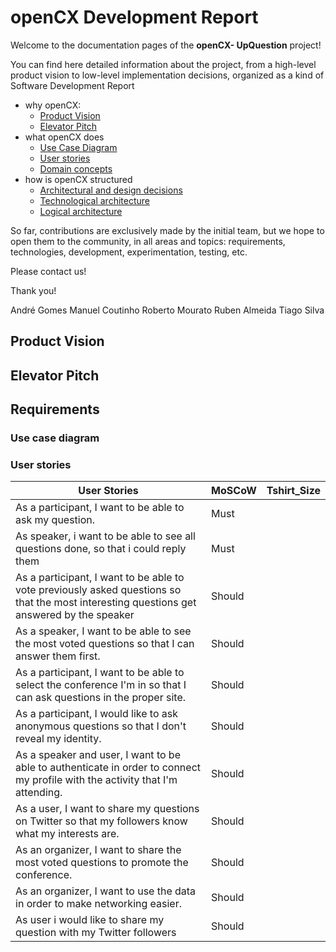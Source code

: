 # openCX Development Report

Welcome to the documentation pages of the **openCX- UpQuestion** project!

You can find here detailed information about the project, from a high-level product vision to low-level implementation decisions, organized as a kind of Software Development Report 
* why openCX: 
  * [Product Vision]()
  * [Elevator Pitch]()
* what openCX does
  * [Use Case Diagram]()
  * [User stories]()
  * [Domain concepts]()
* how is openCX structured
  * [Architectural and design decisions]()
  * [Technological architecture]()
  * [Logical architecture]()

So far, contributions are exclusively made by the initial team, but we hope to open them to the community, in all areas and topics: requirements, technologies, development, experimentation, testing, etc.

Please contact us!

Thank you!

André Gomes
Manuel Coutinho
Roberto Mourato
Ruben Almeida
Tiago Silva

## Product Vision

## Elevator Pitch

## Requirements


### Use case diagram


### User stories


User Stories | MoSCoW | Tshirt_Size
---|---|---
 As a participant, I want to be able to ask my question. | Must |
 As speaker, i want to be able to see all questions done, so that i could reply them | Must |
 As a participant, I want to be able to vote previously asked questions so that the most interesting questions get answered by the speaker | Should |
 As a speaker, I want to be able to see the most voted questions so that I can answer them first. | Should |
 As a participant, I want to be able to select the conference I'm in so that I can ask questions in the proper site. | Should |
 As a participant, I would like to ask anonymous questions so that I don't reveal my identity.  |Should |
 As a speaker and user, I want to be able to authenticate in order to connect my profile with the activity that I'm attending.|Should|
 As a user, I want to share my questions on Twitter so that my followers know what my interests are.|Should |
 As an organizer, I want to share the most voted questions to promote the conference.|Should |
 As an organizer, I want to use the data in order to make networking easier.| Should| 
 As user i would like to share my question with my Twitter followers|Should|





